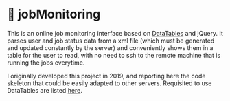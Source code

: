 &nbsp;

# :triangular_flag_on_post: jobMonitoring

This is an online job monitoring interface based on [DataTables](https://datatables.net/) and jQuery.
It parses user and job status data from a xml file (which must be generated and updated constantly by the server) and conveniently shows them in a table for the user to read, with no need to ssh to the remote machine that is running the jobs everytime.

I originally developed this project in 2019, and reporting here the code skeleton that could be easily adapted to other servers.
Requisited to use DataTables are listed [here](https://datatables.net/manual/installation).

